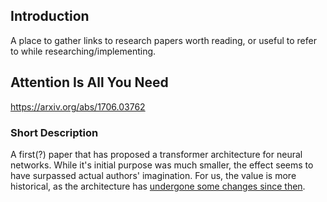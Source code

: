 ## Introduction

A place to gather links to research papers worth reading, or useful to refer to while researching/implementing.

## Attention Is All You Need

https://arxiv.org/abs/1706.03762

### Short Description

A first(?) paper that has proposed a transformer architecture for neural networks. While it's initial purpose was much smaller, the effect seems to have surpassed actual authors' imagination. For us, the value is more historical, as the architecture has [undergone some changes since then](https://magazine.sebastianraschka.com/p/why-the-original-transformer-figure).
